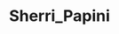 ---
title: Sherri_Papini
crosslinks:
- MarkMyWords
- TrueCrime
- thepapinis
- exchristian
- HateCrimeHoaxes
- legaladvice
- unresolvedmysteries
- aves
- UnresolvedMysteries
---